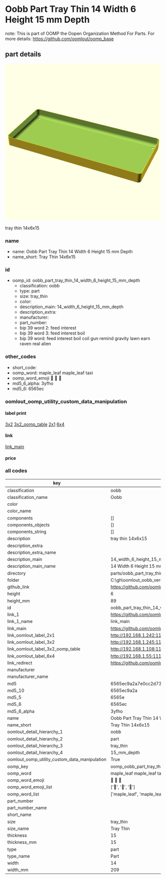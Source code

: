 # Oobb Part Tray Thin 14 Width 6 Height 15 mm Depth  

note: This is part of OOMP the Oopen Organization Method For Parts. For more details: https://github.com/oomlout/oomp_base

##  part details
  

[![](3dpr.png)](3dpr.png)

tray thin 14x6x15



### name
* name: Oobb Part Tray Thin 14 Width 6 Height 15 mm Depth
* name_short: Tray Thin 14x6x15 
### id
* oomp_id: oobb_part_tray_thin_14_width_6_height_15_mm_depth
  * classification: oobb
  * type: part
  * size: tray_thin
  * color: 
  * description_main: 14_width_6_height_15_mm_depth
  * description_extra: 
  * manufacturer: 
  * part_number: 
  * bip 39 word 2: feed interest
  * bip 39 word 3: feed interest boil
  * bip 39 word: feed interest boil coil gun remind gravity lawn earn raven real alien

### other_codes
* short_code: 
* oomp_word: maple_leaf maple_leaf taxi
* oomp_word_emoji :maple_leaf: :maple_leaf: :taxi:
* md5_6_alpha: 3yfho
* md5_6: 6565ec






### oomlout_oomp_utility_custom_data_manipulation
#### label print
[3x2](http://192.168.1.245:1112/?label=oomp%203yfho)
[3x2_oomp_table](http://192.168.1.108:1112/?label=oomp%203yfho)
[2x1](http://192.168.1.242:1112/?label=oomp%203yfho)
[6x4](http://192.168.1.55:1112/?label=oomp%203yfho)    

#### link

[link_main](https://github.com/oomlout/oomlout_oobb_version_4_generated_parts/tree/main/navigation_oomp/oobb/part/tray_thin/14_width_6_height_15_mm_depth/part)                              

#### price







### all codes 
| key | value |  
| --- | --- |  
| classification | oobb |  
| classification_name | Oobb |  
| color |  |  
| color_name |  |  
| components | [] |  
| components_objects | [] |  
| components_string | [] |  
| description | tray thin 14x6x15 |  
| description_extra |  |  
| description_extra_name |  |  
| description_main | 14_width_6_height_15_mm_depth |  
| description_main_name | 14 Width 6 Height 15 mm Depth |  
| directory | parts/oobb_part_tray_thin_14_width_6_height_15_mm_depth |  
| folder | C:\gh\oomlout_oobb_version_4_generated_parts\parts\oobb_part_tray_thin_14_width_6_height_15_mm_depth |  
| github_link | https://github.com/oomlout/oomlout_oomp_part_src/tree/main/parts/oobb_part_tray_thin_14_width_6_height_15_mm_depth |  
| height | 6 |  
| height_mm | 89 |  
| id | oobb_part_tray_thin_14_width_6_height_15_mm_depth |  
| link_1 | https://github.com/oomlout/oomlout_oobb_version_4_generated_parts/tree/main/navigation_oomp/oobb/part/tray_thin/14_width_6_height_15_mm_depth/part |  
| link_1_name | link_main |  
| link_main | https://github.com/oomlout/oomlout_oobb_version_4_generated_parts/tree/main/navigation_oomp/oobb/part/tray_thin/14_width_6_height_15_mm_depth/part |  
| link_oomlout_label_2x1 | http://192.168.1.242:1112/?label=oomp%203yfho |  
| link_oomlout_label_3x2 | http://192.168.1.245:1112/?label=oomp%203yfho |  
| link_oomlout_label_3x2_oomp_table | http://192.168.1.108:1112/?label=oomp%203yfho |  
| link_oomlout_label_6x4 | http://192.168.1.55:1112/?label=oomp%203yfho |  
| link_redirect | https://github.com/oomlout/oomlout_oobb_version_4_generated_parts/tree/main/parts/oobb_tray_thin_14_06_15 |  
| manufacturer |  |  
| manufacturer_name |  |  
| md5 | 6565ec9a2a7e0cc2d733f2d4321d6aa5 |  
| md5_10 | 6565ec9a2a |  
| md5_5 | 6565e |  
| md5_6 | 6565ec |  
| md5_6_alpha | 3yfho |  
| name | Oobb Part Tray Thin 14 Width 6 Height 15 mm Depth |  
| name_short | Tray Thin 14x6x15  |  
| oomlout_detail_hierarchy_1 | oobb |  
| oomlout_detail_hierarchy_2 | part |  
| oomlout_detail_hierarchy_3 | tray_thin |  
| oomlout_detail_hierarchy_4 | 15_mm_depth |  
| oomlout_oomp_utility_custom_data_manipulation | True |  
| oomp_key | oomp_oobb_part_tray_thin_14_width_6_height_15_mm_depth |  
| oomp_word | maple_leaf maple_leaf taxi |  
| oomp_word_emoji | :maple_leaf: :maple_leaf: :taxi: |  
| oomp_word_emoji_list | [':maple_leaf:', ':maple_leaf:', ':taxi:'] |  
| oomp_word_list | ['maple_leaf', 'maple_leaf', 'taxi'] |  
| part_number |  |  
| part_number_name |  |  
| short_name |  |  
| size | tray_thin |  
| size_name | Tray Thin |  
| thickness | 15 |  
| thickness_mm | 15 |  
| type | part |  
| type_name | Part |  
| width | 14 |  
| width_mm | 209 |  
